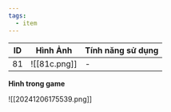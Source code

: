 ```yaml
---
tags:
  - item
---
```


| ID  | Hình Ảnh     | Tính năng sử dụng |
| --- | ------------ | ----------------- |
| 81  | ![[81c.png]] | -                 |

**Hình trong game**

![[20241206175539.png]]